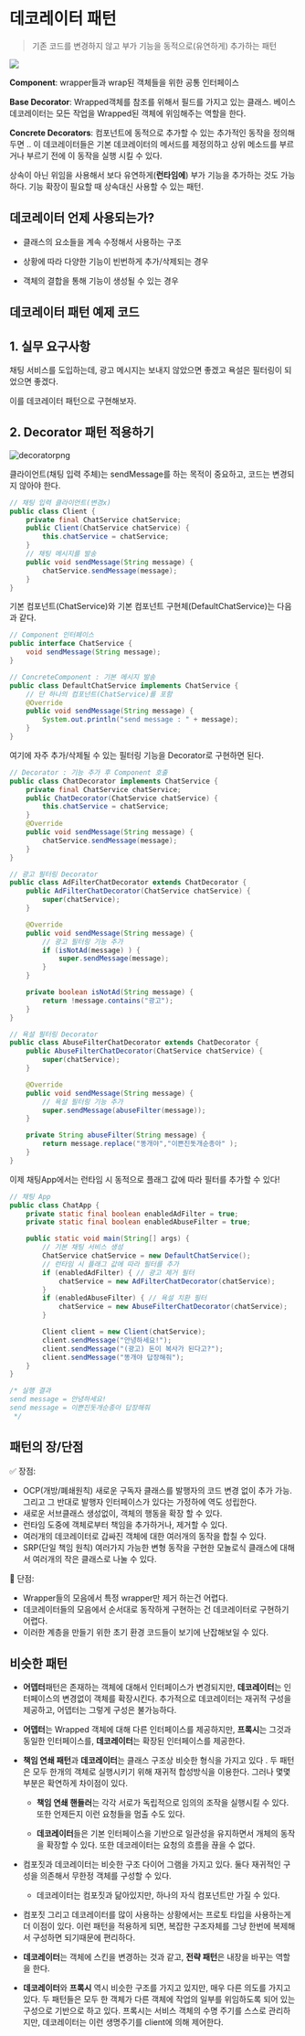 # 데코레이터 패턴

> 기존 코드를 변경하지 않고 부가 기능을 동적으로(유연하게) 추가하는 패턴

![](https://refactoring.guru/images/patterns/diagrams/decorator/structure.png)

**Component**: wrapper들과 wrap된 객체들을 위한 공통 인터페이스

**Base Decorator**: Wrapped객체를 참조를 위해서 필드를 가지고 있는 클래스. 베이스 데코레이터는 모든 작업을 Wrapped된 객체에 위임해주는 역할을 한다. 

**Concrete Decorators**: 컴포넌트에 동적으로 추가할 수 있는 추가적인 동작을 정의해두면 .. 이 데코레이터들은 기본 데코레이터의 메서드를 제정의하고 상위 메소드를 부르거나 부르기 전에 이 동작을 실행 시킬 수 있다.

상속이 아닌 위임을 사용해서 보다 유연하게(**런타임에**) 부가 기능을 추가하는 것도 가능하다. 기능 확장이 필요할 때 상속대신 사용할 수 있는 패턴.

## 데코레이터 언제 사용되는가?

- 클래스의 요소들을 계속 수정해서 사용하는 구조

- 상황에 따라 다양한 기능이 빈번하게 추가/삭제되는 경우

- 객체의 결합을 통해 기능이 생성될 수 있는 경우

## 데코레이터 패턴 예제 코드

## 1. 실무 요구사항

채팅 서비스를 도입하는데, 광고 메시지는 보내지 않았으면 좋겠고 욕설은 필터링이 되었으면 좋겠다.

이를 데코레이터 패턴으로 구현해보자.

## 2. Decorator 패턴 적용하기

![decoratorpng](https://user-images.githubusercontent.com/42997924/159971013-8f0009d2-b9f5-46e6-b97f-158e16e0b3a5.png)

클라이언트(채팅 입력 주체)는 sendMessage를 하는 목적이 중요하고, 코드는 변경되지 않아야 한다.

```java
// 채팅 입력 클라이언트(변경x)
public class Client {
    private final ChatService chatService;
    public Client(ChatService chatService) {
        this.chatService = chatService;
    }
    // 채팅 메시지를 발송
    public void sendMessage(String message) {
        chatService.sendMessage(message);
    }
}
```

기본 컴포넌트(ChatService)와 기본 컴포넌트 구현체(DefaultChatService)는 다음과 같다.

```java
// Component 인터페이스
public interface ChatService {
    void sendMessage(String message);
}

// ConcreteComponent : 기본 메시지 발송
public class DefaultChatService implements ChatService {
    // 단 하나의 컴포넌트(ChatService)를 포함
    @Override
    public void sendMessage(String message) {
        System.out.println("send message : " + message);
    }
}
```

여기에 자주 추가/삭제될 수 있는 필터링 기능을 Decorator로 구현하면 된다.

```java
// Decorator : 기능 추가 후 Component 호출
public class ChatDecorator implements ChatService {
    private final ChatService chatService;
    public ChatDecorator(ChatService chatService) {
        this.chatService = chatService;
    }
    @Override
    public void sendMessage(String message) {
        chatService.sendMessage(message);
    }
}

// 광고 필터링 Decorator
public class AdFilterChatDecorator extends ChatDecorator {
    public AdFilterChatDecorator(ChatService chatService) {
        super(chatService);
    }

    @Override
    public void sendMessage(String message) {
        // 광고 필터링 기능 추가
        if (isNotAd(message) ) {
            super.sendMessage(message);
        }
    }

    private boolean isNotAd(String message) {
        return !message.contains("광고");
    }
}

// 욕설 필터링 Decorator
public class AbuseFilterChatDecorator extends ChatDecorator {
    public AbuseFilterChatDecorator(ChatService chatService) {
        super(chatService);
    }

    @Override
    public void sendMessage(String message) {
        // 욕설 필터링 기능 추가
        super.sendMessage(abuseFilter(message));
    }

    private String abuseFilter(String message) {
        return message.replace("똥개야","이쁜진돗개순종아" );
    }
}
```

이제 채팅App에서는 런타임 시 동적으로 플래그 값에 따라 필터를 추가할 수 있다!

```java
// 채팅 App
public class ChatApp {
    private static final boolean enabledAdFilter = true;
    private static final boolean enabledAbuseFilter = true;

    public static void main(String[] args) {
        // 기본 채팅 서비스 생성
        ChatService chatService = new DefaultChatService();
        // 런타임 시 플래그 값에 따라 필터를 추가
        if (enabledAdFilter) { // 광고 제거 필터
            chatService = new AdFilterChatDecorator(chatService);
        }
        if (enabledAbuseFilter) { // 욕설 치환 필터
            chatService = new AbuseFilterChatDecorator(chatService);
        }

        Client client = new Client(chatService);
        client.sendMessage("안녕하세요!");
        client.sendMessage("(광고) 돈이 복사가 된다고?");
        client.sendMessage("똥개야 답장해줘");
    }
}

/* 실행 결과
send message = 안녕하세요!
send message = 이쁜진돗개순종아 답장해줘
 */
```

## 패턴의 장/단점

✅ 장점:

- OCP(개방/폐쇄원칙) 새로운 구독자 클래스를 발행자의 코드 변경 없이 추가 가능. 그리고 그 반대로 발행자 인터페이스가 있다는 가정하에 역도 성립한다.
- 새로운 서브클래스 생성없이, 객체의 행동을 확장 할 수 있다.
- 런타임 도중에 객체로부터 책임을 추가하거나, 제거할 수 있다.
- 여러개의 데코레이터로 갑싸진 객체에 대한 여러개의 동작을 합칠 수 있다.
- SRP(단일 책임 원칙) 여러가지 가능한 변형 동작을 구현한 모놀로식 클래스에 대해서 여러개의  작은 클래스로 나눌 수 있다. 

🚨 단점:

- Wrapper들의 모음에서 특정 wrapper만 제거 하는건 어렵다. 
- 데코레이터들의 모음에서 순서대로 동작하게  구현하는 건 데코레이터로 구현하기 어렵다.
- 이러한 계층을 만들기 위한 초기 환경 코드들이 보기에 난잡해보일 수 있다.

## 비슷한 패턴

- **어뎁터**패턴은 존재하는 객체에 대해서 인터페이스가 변경되지만, **데코레이터**는 인터페이스의 변경없이 객체를 확장시킨다. 
  추가적으로 데코레이터는 재귀적 구성을 제공하고, 어뎁터는 그렇게 구성은 불가능하다.

- **어뎁터**는 Wrapped 객체에 대해 다른 인터페이스를 제공하지만, **프록시**는 그것과 동일한 인터페이스를, **데코레이터**는 확장된 인터페이스를 제공한다.

- **책임 연쇄 패턴**과 **데코레이터**는 클래스 구조상 비슷한 형식을 가지고 있다 . 두 패턴은 모두 한개의 객체로 실행시키기 위해 재귀적 합성방식을 이용한다. 그러나 몇몇 부분은 확연하게 차이점이 있다. 
  
  - **책임 연쇄 핸들러**는 각각 서로가 독립적으로 임의의 조작을 실행시킬 수 있다. 또한 언제든지 이런 요청들을 멈출 수도 있다. 
  
  - **데코레이터**들은 기본 인터페이스을 기반으로 일관성을 유지하면서 개체의 동작을 확장할 수 있다. 또한 데코레이터는 요청의 흐름을 끊을 수 없다.

- 컴포짓과 데코레이터는 비슷한 구조 다이어 그램을 가지고 있다. 둘다 재귀적인 구성을 의존해서 무한정 객체를 구성할 수 있다.
  
  - 데코레이터는 컴포짓과 닮아있지만, 하나의 자식 컴포넌트만 가질 수 있다. 

- 컴포짓 그리고 데코레이터를 많이 사용하는 상황에서는 프로토 타입을 사용하는게 더 이점이 있다. 이런 패턴을 적용하게 되면, 복잡한 구조자체를 그냥 한번에 복제해서 구성하면 되기때문에 편리하다.

- **데코레이터**는 객체에 스킨을 변경하는 것과 같고, **전략 패턴**은 내장을 바꾸는 역할을 한다.

- **데코레이터**와 **프록시** 역시 비슷한 구조를 가지고 있지만, 매우 다른 의도를 가지고 있다. 두 패턴들은 모두 한 객체가 다른 객체에 작업의 일부를 위임하도록 되어 있는 구성으로 기반으로 하고 있다. 프록시는 서비스 객체의 수명 주기를 스스로 관리하지만, 데코레이터는 이런 생명주기를 client에 의해 제어한다.
